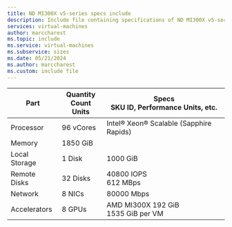 ```yaml
---
title: ND MI300X v5-series specs include
description: Include file containing specifications of ND MI300X v5-series virtual machine (VM) sizes.
services: virtual-machines
author: marccharest
ms.topic: include
ms.service: virtual-machines
ms.subservice: sizes
ms.date: 05/21/2024
ms.author: marccharest
ms.custom: include file
---
```

| Part | Quantity <br>Count Units | Specs <br>SKU ID, Performance Units, etc.  |
|---|---|---|
| Processor        | 96 vCores   | Intel® Xeon® Scalable (Sapphire Rapids)           |
| Memory           | 1850 GiB    |                                                |
| Local Storage    | 1 Disk      | 1000 GiB
| Remote Disks     | 32 Disks    |  40800 IOPS <br> 612 MBps    |
| Network          | 8 NICs      |  80000 Mbps                                 |
| Accelerators     | 8 GPUs      | AMD MI300X 192 GiB <br> 1535 GiB per VM |